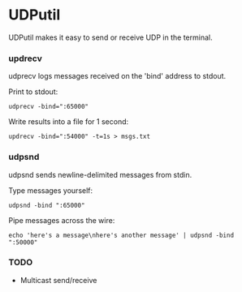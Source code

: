 UDPutil
=========
UDPutil makes it easy to send or receive UDP in the terminal.

### updrecv
udprecv logs messages received on the 'bind' address to stdout.

Print to stdout:
```
udprecv -bind=":65000"
```

Write results into a file for 1 second:
```
updrecv -bind=":54000" -t=1s > msgs.txt
```

### udpsnd
udpsnd sends newline-delimited messages from stdin.

Type messages yourself:
```
udpsnd -bind ":65000"
```
Pipe messages across the wire:
```
echo 'here's a message\nhere's another message' | udpsnd -bind ":50000"
```

### TODO

 - Multicast send/receive
